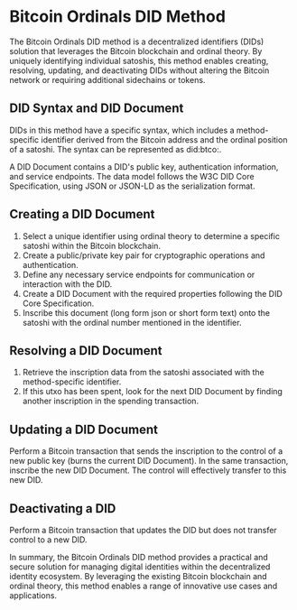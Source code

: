 
# Bitcoin Ordinals DID Method

The Bitcoin Ordinals DID method is a decentralized identifiers (DIDs) solution that leverages the Bitcoin blockchain and ordinal theory. By uniquely identifying individual satoshis, this method enables creating, resolving, updating, and deactivating DIDs without altering the Bitcoin network or requiring additional sidechains or tokens.

## DID Syntax and DID Document

DIDs in this method have a specific syntax, which includes a method-specific identifier derived from the Bitcoin address and the ordinal position of a satoshi. The syntax can be represented as did:btco:<satoshi>.

A DID Document contains a DID's public key, authentication information, and service endpoints. The data model follows the W3C DID Core Specification, using JSON or JSON-LD as the serialization format.

## Creating a DID Document

1. Select a unique identifier using ordinal theory to determine a specific satoshi within the Bitcoin blockchain.
2. Create a public/private key pair for cryptographic operations and authentication.
3. Define any necessary service endpoints for communication or interaction with the DID.
4. Create a DID Document with the required properties following the DID Core Specification.
5. Inscribe this document (long form json or short form text) onto the satoshi with the ordinal number mentioned in the identifier.

## Resolving a DID Document

1. Retrieve the inscription data from the satoshi associated with the method-specific identifier.
2. If this utxo has been spent, look for the next DID Document by finding another inscription in the spending transaction.

## Updating a DID Document

Perform a Bitcoin transaction that sends the inscription to the control of a new public key (burns the current DID Document).
In the same transaction, inscribe the new DID Document.
The control will effectively transfer to this new DID.

## Deactivating a DID

Perform a Bitcoin transaction that updates the DID but does not transfer control to a new DID.

In summary, the Bitcoin Ordinals DID method provides a practical and secure solution for managing digital identities within the decentralized identity ecosystem. By leveraging the existing Bitcoin blockchain and ordinal theory, this method enables a range of innovative use cases and applications.
